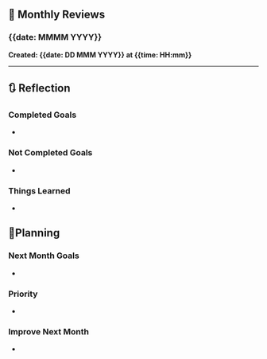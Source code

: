 ## 📑 Monthly Reviews
### {{date: MMMM YYYY}}
**Created: {{date: DD MMM YYYY}} at {{time: HH:mm}}**

---

## 🔃 **Reflection**

### Completed Goals
* 
### Not Completed Goals
* 
### Things Learned
* 

## 📅**Planning**

### Next Month Goals
* 
### Priority
* 
### Improve Next Month
* 
